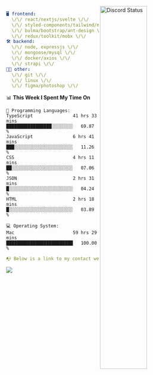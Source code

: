 
<a href="https://discord.com/users/279302975371870218" target="_blank">
    <img width="50%" align="right" alt="Discord Status" src="https://lanyard.cnrad.dev/api/279302975371870218?bg=161B22&borderRadius=5px%205px%200%200&hideTimestamp=true&idleMessage=Just%20chillin%27%20at%20the%20moment&animated=true">
</a>

```yaml
🖥️ frontend: 
  \/\/ react/nextjs/svelte \/\/
  \/\/ styled-components/tailwind/mui/
  \/\/ bulma/bootstrap/ant-design \/\/
  \/\/ redux/toolkit/mobx \/\/
🛠 backend: 
  \/\/ node, expressjs \/\/
  \/\/ mongoose/mysql \/\/
  \/\/ docker/axios \/\/
  \/\/ strapi \/\/
👨‍💻 other: 
  \/\/ git \/\/ 
  \/\/ linux \/\/
  \/\/ figma/photoshop \/\/
```
<!--START_SECTION:waka-->
📊 **This Week I Spent My Time On** 

```text
💬 Programming Languages: 
TypeScript               41 hrs 33 mins      █████████████████░░░░░░░░   69.87 % 
JavaScript               6 hrs 41 mins       ███░░░░░░░░░░░░░░░░░░░░░░   11.26 % 
CSS                      4 hrs 11 mins       ██░░░░░░░░░░░░░░░░░░░░░░░   07.06 % 
JSON                     2 hrs 31 mins       █░░░░░░░░░░░░░░░░░░░░░░░░   04.24 % 
HTML                     2 hrs 18 mins       █░░░░░░░░░░░░░░░░░░░░░░░░   03.89 % 

💻 Operating System: 
Mac                      59 hrs 29 mins      █████████████████████████   100.00 % 
```


<!--END_SECTION:waka-->
```yaml
📭 Below is a link to my contact website 
```
<a href="https://mxns.xyz" target="_black"> <img src="https://img.shields.io/badge/website-161B22?style=for-the-badge&logo=About.me&logoColor=white"></img> <a/>

